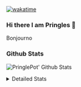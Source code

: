 [![wakatime](https://wakatime.com/badge/user/abd317df-612e-44b4-8787-15db7b574b2f.svg)](https://wakatime.com/@abd317df-612e-44b4-8787-15db7b574b2f)
### Hi there I am Pringles 👋

Bonjourno

### Github Stats
![PringlePot' Github Stats](https://github-readme-stats.vercel.app/api?username=PringlePot&show_icons=true&theme=dark&count_private=true)

<details>
  <summary>Detailed Stats</summary>
    
<!--START_SECTION:waka-->
![Code Time](http://img.shields.io/badge/Code%20Time-442%20hrs-blue)

![Profile Views](http://img.shields.io/badge/Profile%20Views-0-blue)

![Lines of code](https://img.shields.io/badge/From%20Hello%20World%20I%27ve%20Written-110%20Thousand%20lines%20of%20code-blue)

**🐱 My GitHub Data** 

> 🏆 220 Contributions in the Year 2022
 > 
> 📦 90.7 kB Used in GitHub's Storage 
 > 
> 🚫 Not Opted to Hire
 > 
> 📜 10 Public Repositories 
 > 
> 🔑 11 Private Repositories  
 > 
**I'm an Early 🐤** 

```text
🌞 Morning    153 commits    ████░░░░░░░░░░░░░░░░░░░░░   18.02% 
🌆 Daytime    342 commits    ██████████░░░░░░░░░░░░░░░   40.28% 
🌃 Evening    354 commits    ██████████░░░░░░░░░░░░░░░   41.7% 
🌙 Night      0 commits      ░░░░░░░░░░░░░░░░░░░░░░░░░   0.0%

```
📅 **I'm Most Productive on Sunday** 

```text
Monday       167 commits    █████░░░░░░░░░░░░░░░░░░░░   19.67% 
Tuesday      73 commits     ██░░░░░░░░░░░░░░░░░░░░░░░   8.6% 
Wednesday    99 commits     ███░░░░░░░░░░░░░░░░░░░░░░   11.66% 
Thursday     112 commits    ███░░░░░░░░░░░░░░░░░░░░░░   13.19% 
Friday       81 commits     ██░░░░░░░░░░░░░░░░░░░░░░░   9.54% 
Saturday     141 commits    ████░░░░░░░░░░░░░░░░░░░░░   16.61% 
Sunday       176 commits    █████░░░░░░░░░░░░░░░░░░░░   20.73%

```


📊 **This Week I Spent My Time On** 

```text
⌚︎ Time Zone: Europe/Amsterdam

💬 Programming Languages: 
TypeScript               6 mins              █████████████████████████   99.78% 
Text                     0 secs              ░░░░░░░░░░░░░░░░░░░░░░░░░   0.22%

🔥 Editors: 
WebStorm                 6 mins              █████████████████████████   100.0%

🐱‍💻 Projects: 
Frontend                 6 mins              █████████████████████████   100.0%

💻 Operating System: 
Windows                  6 mins              █████████████████████████   100.0%

```

**I Mostly Code in Java** 

```text
Java                     7 repos             ███████████░░░░░░░░░░░░░░   43.75% 
JavaScript               2 repos             ███░░░░░░░░░░░░░░░░░░░░░░   12.5% 
TypeScript               2 repos             ███░░░░░░░░░░░░░░░░░░░░░░   12.5% 
Python                   1 repo              █░░░░░░░░░░░░░░░░░░░░░░░░   6.25% 
Kotlin                   1 repo              █░░░░░░░░░░░░░░░░░░░░░░░░   6.25%

```


**Timeline**

![Chart not found](https://raw.githubusercontent.com/PringlePot/PringlePot/main/charts/bar_graph.png) 


 Last Updated on 08/03/2022 00:57:46 UTC
<!--END_SECTION:waka-->

</details>
